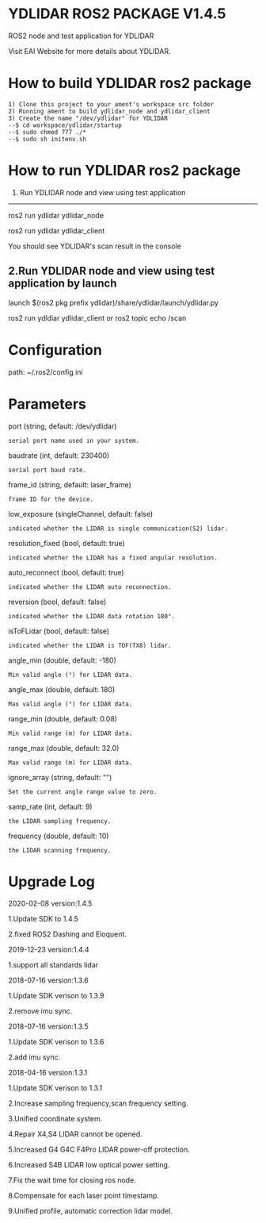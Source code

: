 YDLIDAR ROS2 PACKAGE V1.4.5
=====================================================================

ROS2 node and test application for YDLIDAR

Visit EAI Website for more details about YDLIDAR.

How to build YDLIDAR ros2 package
=====================================================================
    1) Clone this project to your ament's workspace src folder
    2) Running ament to build ydlidar_node and ydlidar_client
    3) Create the name "/dev/ydlidar" for YDLIDAR
    --$ cd workspace/ydlidar/startup
    --$ sudo chmod 777 ./*
    --$ sudo sh initenv.sh

How to run YDLIDAR ros2 package
=====================================================================

1. Run YDLIDAR node and view using test application
------------------------------------------------------------
ros2 run ydlidar ydlidar_node

ros2 run ydlidar ydlidar_client

You should see YDLIDAR's scan result in the console

2.Run YDLIDAR node and view using test application by launch
------------------------------------------------------------
launch $(ros2 pkg prefix ydlidar)/share/ydlidar/launch/ydlidar.py

ros2 run ydldiar ydlidar_client or ros2 topic echo /scan

Configuration
=====================================================================
path: ~/.ros2/config.ini

Parameters
=====================================================================
port (string, default: /dev/ydlidar)

    serial port name used in your system. 

baudrate (int, default: 230400)

    serial port baud rate. 

frame_id (string, default: laser_frame)

    frame ID for the device. 

low_exposure (singleChannel, default: false)

    indicated whether the LIDAR is single communication(S2) lidar. 

resolution_fixed (bool, default: true)

    indicated whether the LIDAR has a fixed angular resolution. 

auto_reconnect (bool, default: true)

    indicated whether the LIDAR auto reconnection. 

reversion (bool, default: false)

    indicated whether the LIDAR data rotation 180°. 

isToFLidar (bool, default: false)

    indicated whether the LIDAR is TOF(TX8) lidar. 

angle_min (double, default: -180)

    Min valid angle (°) for LIDAR data. 

angle_max (double, default: 180)

    Max valid angle (°) for LIDAR data. 

range_min (double, default: 0.08)

    Min valid range (m) for LIDAR data. 

range_max (double, default: 32.0)

    Max valid range (m) for LIDAR data. 

ignore_array (string, default: "")

    Set the current angle range value to zero. 

samp_rate (int, default: 9)

    the LIDAR sampling frequency.

frequency (double, default: 10)

    the LIDAR scanning frequency.







Upgrade Log
=====================================================================

2020-02-08 version:1.4.5

   1.Update SDK to 1.4.5

   2.fixed ROS2 Dashing and Eloquent.

2019-12-23 version:1.4.4

   1.support all standards lidar


2018-07-16 version:1.3.6

   1.Update SDK verison to 1.3.9
 
   2.remove imu sync.

2018-07-16 version:1.3.5

   1.Update SDK verison to 1.3.6

   2.add imu sync.

2018-04-16 version:1.3.1

   1.Update SDK verison to 1.3.1

   2.Increase sampling frequency,scan frequency setting.

   3.Unified coordinate system.

   4.Repair X4,S4 LIDAR cannot be opened.

   5.Increased G4 G4C F4Pro LIDAR power-off protection.

   6.Increased S4B LIDAR low optical power setting.

   7.Fix the wait time for closing ros node.
   
   8.Compensate for each laser point timestamp.

   9.Unified profile, automatic correction lidar model.






